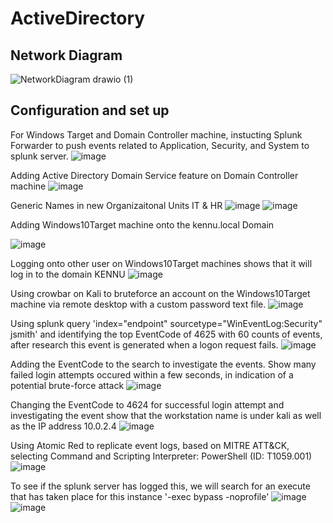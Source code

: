 # ActiveDirectory

## Network Diagram

![NetworkDiagram drawio (1)](https://github.com/KennuC/ActiveDirectory/assets/131323586/20b517cc-4d41-40d2-9a9e-7fbeed98229a)

## Configuration and set up

For Windows Target and Domain Controller machine, instucting Splunk Forwarder to push events related to Application, Security, and System to splunk server.
![image](https://github.com/KennuC/ActiveDirectory/assets/131323586/b7aa0b6e-ae6f-4941-9f88-aa55feee131f)

Adding Active Directory Domain Service feature on Domain Controller machine
![image](https://github.com/KennuC/ActiveDirectory/assets/131323586/9a63f0c5-b585-435d-859e-24c8c0cececd)


Generic Names in new Organizaitonal Units IT & HR
![image](https://github.com/KennuC/ActiveDirectory/assets/131323586/c080c7fc-0de6-4ae8-a890-a5b6ea471a0a)
![image](https://github.com/KennuC/ActiveDirectory/assets/131323586/73837024-f6bf-4a5c-8c49-b13b44cf5726)

Adding Windows10Target machine onto the kennu.local Domain

![image](https://github.com/KennuC/ActiveDirectory/assets/131323586/b09fe2ee-d5f4-47ac-a014-e6e6895badd9)

Logging onto other user on Windows10Target machines shows that it will log in to the domain KENNU
![image](https://github.com/KennuC/ActiveDirectory/assets/131323586/4d961621-2743-4c6f-b1df-e3cbb59a0895)

Using crowbar on Kali to bruteforce an account on the Windows10Target machine via remote desktop with a custom password text file.
![image](https://github.com/KennuC/ActiveDirectory/assets/131323586/7ab91d2a-4206-4e01-acfd-112daaaa7b90)

Using splunk query 'index="endpoint" sourcetype="WinEventLog:Security" jsmith' and identifying the top EventCode of 4625 with 60 counts of events, after research this event is generated when a logon request fails.
![image](https://github.com/KennuC/ActiveDirectory/assets/131323586/36b960cc-326d-4574-87c3-5fd0bd8634bc)

Adding the EventCode to the search to investigate the events. Show many failed login attempts occured within a few seconds, in indication of a potential brute-force attack
![image](https://github.com/KennuC/ActiveDirectory/assets/131323586/f0e890d9-74b5-4198-9f43-44cb9ce15989)

Changing the EventCode to 4624 for successful login attempt and investigating the event show that the workstation name is under kali as well as the IP address 10.0.2.4
![image](https://github.com/KennuC/ActiveDirectory/assets/131323586/4c729ec7-a9d8-4b5b-8165-133a9a8f251b)

Using Atomic Red to replicate event logs, based on MITRE ATT&CK, selecting Command and Scripting Interpreter: PowerShell (ID: T1059.001)
![image](https://github.com/KennuC/ActiveDirectory/assets/131323586/e96ad857-6836-42ae-b50e-92bbe918dfef)

To see if the splunk server has logged this, we will search for an execute that has taken place for this instance '-exec bypass -noprofile'
![image](https://github.com/KennuC/ActiveDirectory/assets/131323586/cc77567f-ff55-496f-878e-c92940765ac2)
![image](https://github.com/KennuC/ActiveDirectory/assets/131323586/2429c5c8-53d3-401d-b6f7-8836cd3f62c3)


